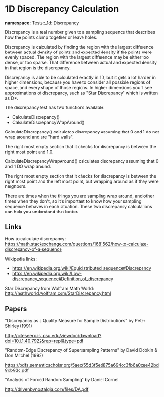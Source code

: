 # 1D Discrepancy Calculation

**namespace:** Tests::_1d::Discrepancy

Discrepancy is a real number given to a sampling sequence that describes how the points clump together or leave holes.

Discrepancy is calculated by finding the region with the largest difference between actual density of points and expected density if the points were evenly spaced.  The region with the largest difference may be either too dense, or too sparse.  That difference between actual and expected density in that region is the discrepancy.

Discrepancy is able to be calculated exactly in 1D, but it gets a lot harder in higher dimensions, because you have to consider all possible regions of space, and every shape of those regions.  In higher dimensions you'll see approximations of discrepancy, such as "Star Discrepancy" which is written as D*.

The discrepancy test has two functions available:
* CalculateDiscrepancy()
* CalculateDiscrepancyWrapAround()

CalculateDiscrepancy() calculates discrepancy assuming that 0 and 1 do not wrap around and are "hard walls".

The right most empty section that it checks for discrepancy is between the right most point and 1.0.

CalculateDiscrepancyWrapAround() calculates discrepancy assuming that 0 and 1 DO wrap around.

The right most empty section that it checks for discrepancy is between the right most point and the left most point, but wrapping around as if they were neighbors.

There are times when the things you are sampling wrap around, and other times when they don't, so it's important to know how your sampling sequence behaves in each situation.  These two discrepancy calculations can help you understand that better.

## Links

How to calculate discrepancy: https://math.stackexchange.com/questions/1681562/how-to-calculate-discrepancy-of-a-sequence

Wikipedia links:
* https://en.wikipedia.org/wiki/Equidistributed_sequence#Discrepancy
* https://en.wikipedia.org/wiki/Low-discrepancy_sequence#Definition_of_discrepancy

Star Discrepancy from Wolfram Math World: http://mathworld.wolfram.com/StarDiscrepancy.html

## Papers

"Discrepancy as a Quality Measure for Sample Distributions" by Peter Shirley (1991)

http://citeseerx.ist.psu.edu/viewdoc/download?doi=10.1.1.40.7922&rep=rep1&type=pdf


"Random-Edge Discrepancy of Supersampling Patterns" by David Dobkin & Don Mitchel (1993)

https://pdfs.semanticscholar.org/5aec/55d3f5ed875a694cc3fb6a0cee42bd8cb92d.pdf


"Analysis of Forced Random Sampling" by Daniel Cornel

http://drivenbynostalgia.com/files/DA.pdf
